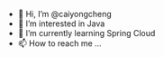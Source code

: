 - 👋 Hi, I’m @caiyongcheng
- 👀 I’m interested in Java
- 🌱 I’m currently learning Spring Cloud
- 📫 How to reach me ...

<!---
caiyongcheng/caiyongcheng is a ✨ special ✨ repository because its `README.md` (this file) appears on your GitHub profile.
You can click the Preview link to take a look at your changes.
--->
